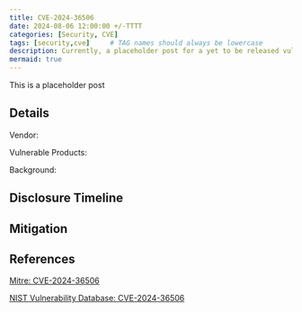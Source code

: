 ```yaml
---
title: CVE-2024-36506
date: 2024-08-06 12:00:00 +/-TTTT
categories: [Security, CVE]
tags: [security,cve]     # TAG names should always be lowercase
description: Currently, a placeholder post for a yet to be released vulnerability.
mermaid: true
---
```


This is a placeholder post

## Details

Vendor:

Vulnerable Products:

Background:

## Disclosure Timeline

## Mitigation

## References

[Mitre: CVE-2024-36506](https://cve.mitre.org/cgi-bin/cvename.cgi?name=CVE-2024-36506)

[NIST Vulnerability Database: CVE-2024-36506](https://nvd.nist.gov/vuln/detail/CVE-2024-36506)

